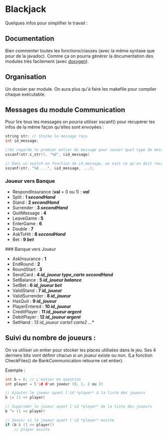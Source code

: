# Blackjack

Quelques infos pour simplifier le travail :

## Documentation

Bien commenter toutes les fonctions/classes (avec la même syntaxe que pour de la javadoc). Comme ça on pourra générer la documentation des modules très facilement (avec [doxygen](http://www.stack.nl/~dimitri/doxygen/)).

## Organisation

Un dossier par module. On aura plus qu'à faire les makefile pour compiler chaque exécutable.

## Messages du module Communication

Pour lire tous les messages on pourra utiliser sscanf() pour récupérer les infos de la même façon qu'elles sont envoyées :
```cpp
string str; // Stocke le message reçu
int id_message;

//On regarde le premier entier du message pour savoir quel type de message c'est
sscanf(str.c_str(), "%d", &id_message)

// Dans un switch en fonction de id_message, on sait ce qu'on doit recevoir en paramètres, donc on peut refaire un sscanf
sscanf(str, "%d ...", &id_message, ...);
```

### Joueur vers Banque
- RespondInsurance (**val** = 0 ou 1) : ***val***
- Split : **1 *secondHand***
- Stand : **2 *secondHand***
- Surrender : **3 *secondHand***
- QuitMessage : **4**
- LeaveGame : **5**
- EnterGame : **6**
- Double : **7**
- AskToHit : **8 *secondHand***
- Bet : **9 *bet***

### Banque vers Joueur

- AskInsurance : **1**
- EndRound : **2**
- RoundStart : **3**
- SendCard : **4 *id_joueur* *type_carte* *secondHand***
- SetBalance : **5 *id_joueur* *balance***
- SetBet : **6 *id_joueur* *bet***
- ValidStand : **7 *id_joueur***
- ValidSurrender : **8 *id_joueur***
- HasQuit : **9 *id_joueur***
- PlayerEntered : **10 *id_joueur***
- CreditPlayer : **11 *id_joueur* *argent***
- DebitPlayer : **12 *id_joueur* *argent***
- SetHand : **13 *id_joueur* *carte1* carte2* ...**

## Suivi du nombre de joueurs :

On va utiliser un entier pour stocker les places utilisées dans le jeu. Ses 4 derniers bits vont définir chacun si un joueur existe ou non. (La fonction CheckFiles() de BankCommunication retourne cet entier).

Exemple :
```cpp
int b = 0; // L'entier en question
int player = l'id d'un joueur (0, 1, 2 ou 3)

// Ajouter le joueur ayant l'id *player* à la liste des joueurs
b |= (1 << player)

// Supprimer le joueur ayant l'id *player* de la liste des joueurs
b ^= (1 << player)

// Savoir si le joueur ayant l'id *player* existe
if (b & (1 << player))
    // player existe
```